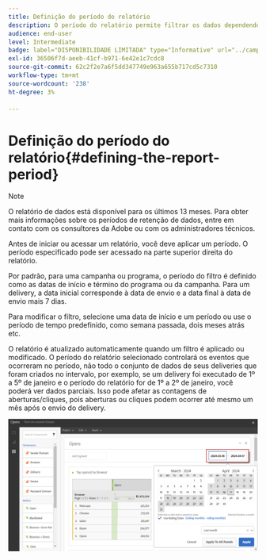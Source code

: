 ```yaml
---
title: Definição do período do relatório
description: O período do relatório permite filtrar os dados dependendo das datas escolhidas.
audience: end-user
level: Intermediate
badge: label="DISPONIBILIDADE LIMITADA" type="Informative" url="../campaign-standard-migration-home.md" tooltip="Restrito a usuários migrados do Campaign Standard"
exl-id: 36506f7d-aeeb-41cf-b971-6e42e1c7cdc8
source-git-commit: 62c2f2e7a6f5dd347749e963a655b717cd5c7310
workflow-type: tm+mt
source-wordcount: '238'
ht-degree: 3%

---
```


# Definição do período do relatório{#defining-the-report-period}

>[!NOTE]
>
>O relatório de dados está disponível para os últimos 13 meses. Para obter mais informações sobre os períodos de retenção de dados, entre em contato com os consultores da Adobe ou com os administradores técnicos.

Antes de iniciar ou acessar um relatório, você deve aplicar um período. O período especificado pode ser acessado na parte superior direita do relatório.

Por padrão, para uma campanha ou programa, o período do filtro é definido como as datas de início e término do programa ou da campanha. Para um delivery, a data inicial corresponde à data de envio e a data final à data de envio mais 7 dias.

Para modificar o filtro, selecione uma data de início e um período ou use o período de tempo predefinido, como semana passada, dois meses atrás etc.

O relatório é atualizado automaticamente quando um filtro é aplicado ou modificado. O período do relatório selecionado controlará os eventos que ocorreram no período, não todo o conjunto de dados de seus deliveries que foram criados no intervalo, por exemplo, se um delivery foi executado de 1º a 5º de janeiro e o período do relatório for de 1º a 2º de janeiro, você poderá ver dados parciais. Isso pode afetar as contagens de aberturas/cliques, pois aberturas ou cliques podem ocorrer até mesmo um mês após o envio do delivery.

![](assets/campaign_reports_5.png)
